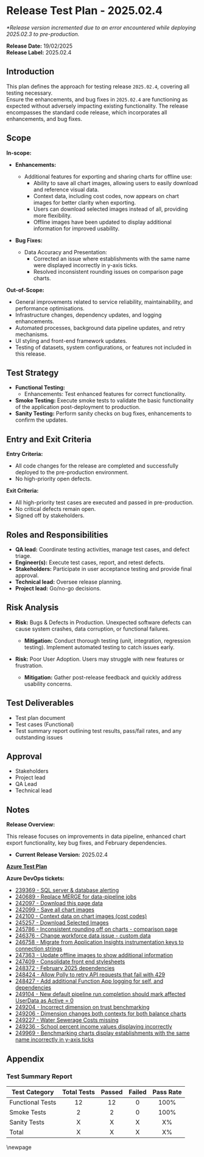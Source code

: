 ﻿# Release Test Plan - 2025.02.4

_*Release version incremented due to an error encountered while deploying 2025.02.3 to pre-production._

**Release Date:** 19/02/2025  
**Release Label:** 2025.02.4

## Introduction

This plan defines the approach for testing release `2025.02.4`, covering all testing necessary.  
Ensure the enhancements, and bug fixes in `2025.02.4` are functioning as expected without adversely impacting existing functionality.
The release encompasses the standard code release, which incorporates all enhancements, and bug fixes.

## Scope

**In-scope:**

- **Enhancements:**
  - Additional features for exporting and sharing charts for offline use:
    - Ability to save all chart images, allowing users to easily download and reference visual data.
    - Context data, including cost codes, now appears on chart images for better clarity when exporting.
    - Users can download selected images instead of all, providing more flexibility.
    - Offline images have been updated to display additional information for improved usability.

- **Bug Fixes:**
  - Data Accuracy and Presentation:
    - Corrected an issue where establishments with the same name were displayed incorrectly in y-axis ticks.
    - Resolved inconsistent rounding issues on comparison page charts.

**Out-of-Scope:**

- General improvements related to service reliability, maintainability, and performance optimisations.
- Infrastructure changes, dependency updates, and logging enhancements.
- Automated processes, background data pipeline updates, and retry mechanisms.
- UI styling and front-end framework updates.
- Testing of datasets, system configurations, or features not included in this release.

## Test Strategy

- **Functional Testing:**
  - Enhancements: Test enhanced features for correct functionality.
- **Smoke Testing:** Execute smoke tests to validate the basic functionality of the application post-deployment to production.
- **Sanity Testing:** Perform sanity checks on bug fixes, enhancements to confirm the updates.

## Entry and Exit Criteria

**Entry Criteria:**

- All code changes for the release are completed and successfully deployed to the pre-production environment.
- No high-priority open defects.

**Exit Criteria:**

- All high-priority test cases are executed and passed in pre-production.
- No critical defects remain open.
- Signed off by stakeholders.

## Roles and Responsibilities

- **QA lead:** Coordinate testing activities, manage test cases, and defect triage.
- **Engineer(s):** Execute test cases, report, and retest defects.
- **Stakeholders:** Participate in user acceptance testing and provide final approval.
- **Technical lead:** Oversee release planning.
- **Project lead:** Go/no-go decisions.

## Risk Analysis

- **Risk:** Bugs & Defects in Production. Unexpected software defects can cause system crashes, data corruption, or functional failures.
  - **Mitigation:** Conduct thorough testing (unit, integration, regression testing). Implement automated testing to catch issues early.

- **Risk:** Poor User Adoption. Users may struggle with new features or frustration.
  - **Mitigation:** Gather post-release feedback and quickly address usability concerns.

## Test Deliverables

- Test plan document
- Test cases (Functional)
- Test summary report outlining test results, pass/fail rates, and any outstanding issues

## Approval

- Stakeholders
- Project lead
- QA Lead
- Technical lead

## Notes

**Release Overview:**

This release focuses on improvements in data pipeline, enhanced chart export functionality, key bug fixes, and February dependencies.

- **Current Release Version:** 2025.02.4

**[Azure Test Plan](https://dev.azure.com/dfe-ssp/s198-DfE-Benchmarking-service/_testPlans/define?planId=250580&suiteId=250581)**

**Azure DevOps tickets:**

- [239369 - SQL server & database alerting](https://dev.azure.com/dfe-ssp/s198-DfE-Benchmarking-service/_workitems/edit/239369)
- [240689 - Replace MERGE for data-pipeline jobs](https://dev.azure.com/dfe-ssp/s198-DfE-Benchmarking-service/_workitems/edit/240689)
- [242097 - Download this page data](https://dev.azure.com/dfe-ssp/s198-DfE-Benchmarking-service/_workitems/edit/242097)
- [242099 - Save all chart images](https://dev.azure.com/dfe-ssp/s198-DfE-Benchmarking-service/_workitems/edit/242099)
- [242100 - Context data on chart images (cost codes)](https://dev.azure.com/dfe-ssp/s198-DfE-Benchmarking-service/_workitems/edit/242100)
- [245257 - Download Selected Images](https://dev.azure.com/dfe-ssp/s198-DfE-Benchmarking-service/_workitems/edit/245257)
- [245786 - Inconsistent rounding off on charts - comparison page](https://dev.azure.com/dfe-ssp/s198-DfE-Benchmarking-service/_workitems/edit/245786)
- [246376 - Change workforce data issue - custom data](https://dev.azure.com/dfe-ssp/s198-DfE-Benchmarking-service/_workitems/edit/246376)
- [246758 - Migrate from Application Insights instrumentation keys to connection strings](https://dev.azure.com/dfe-ssp/s198-DfE-Benchmarking-service/_workitems/edit/246758)
- [247363 - Update offline images to show additional information](https://dev.azure.com/dfe-ssp/s198-DfE-Benchmarking-service/_workitems/edit/247363)
- [247409 - Consolidate front end stylesheets](https://dev.azure.com/dfe-ssp/s198-DfE-Benchmarking-service/_workitems/edit/247409)
- [248372 - February 2025 dependencies](https://dev.azure.com/dfe-ssp/s198-DfE-Benchmarking-service/_workitems/edit/248372)
- [248424 - Allow Polly to retry API requests that fail with 429](https://dev.azure.com/dfe-ssp/s198-DfE-Benchmarking-service/_workitems/edit/248424)
- [248427 - Add additional Function App logging for self, and dependencies](https://dev.azure.com/dfe-ssp/s198-DfE-Benchmarking-service/_workitems/edit/248427)
- [249104 - New default pipeline run completion should mark affected UserData as Active = 0](https://dev.azure.com/dfe-ssp/s198-DfE-Benchmarking-service/_workitems/edit/249104)
- [249204 - Incorrect dimension on trust benchmarking](https://dev.azure.com/dfe-ssp/s198-DfE-Benchmarking-service/_workitems/edit/249204)
- [249206 - Dimension changes both contexts for both balance charts](https://dev.azure.com/dfe-ssp/s198-DfE-Benchmarking-service/_workitems/edit/249206)
- [249227 - Water Sewerage Costs missing](https://dev.azure.com/dfe-ssp/s198-DfE-Benchmarking-service/_workitems/edit/249227)
- [249236 - School percent income values displaying incorrectly](https://dev.azure.com/dfe-ssp/s198-DfE-Benchmarking-service/_workitems/edit/249236)
- [249969 - Benchmarking charts display establishments with the same name incorrectly in y-axis ticks](https://dev.azure.com/dfe-ssp/s198-DfE-Benchmarking-service/_workitems/edit/249969)

## Appendix

### Test Summary Report

| Test Category     | Total Tests | Passed | Failed | Pass Rate |  
|-------------------|:-----------:|:------:|:------:|:---------:|  
| Functional Tests  |     12      |   12   |   0    |   100%    |  
| Smoke Tests       |      2      |   2    |   0    |   100%    |  
| Sanity Tests      |      X      |   X    |   X    |    X%     |  
| Total             |      X      |   X    |   X    |    X%     |  

<!-- Leave the rest of this page blank -->  
\newpage  
